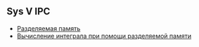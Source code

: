 ## Sys V IPC

* [Разделяемая память](shmem.cpp)
* [Вычисление интеграла при помощи разделяемой памяти](integral.cpp)
